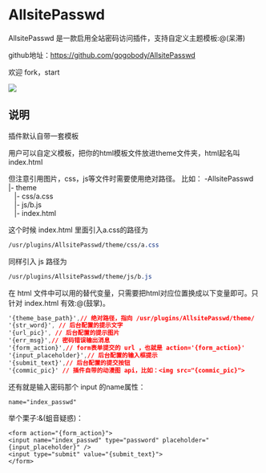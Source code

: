 # AllsitePasswd
AllsitePasswd 是一款启用全站密码访问插件，支持自定义主题模板:@(呆滞)

github地址：https://github.com/gogobody/AllsitePasswd

欢迎 fork，start

![](https://cdn.jsdelivr.net/gh/gogobody/blog-img/blogimg/20210311203610.png)

## 说明
插件默认自带一套模板

用户可以自定义模板，把你的html模板文件放进theme文件夹，html起名叫index.html

但注意引用图片，css，js等文件时需要使用绝对路径。
比如：
-AllsitePasswd  
|- theme  
&nbsp;&nbsp;   |- css/a.css  
&nbsp;&nbsp;   |- js/b.js  
&nbsp;&nbsp;  |- index.html

这个时候 index.html 里面引入a.css的路径为
```css
/usr/plugins/AllsitePasswd/theme/css/a.css
```
同样引入 js 路径为
```css
/usr/plugins/AllsitePasswd/theme/js/b.js
```

在 html 文件中可以用的替代变量，只需要把html对应位置换成以下变量即可。只针对 index.html 有效:@(鼓掌)。

```css
'{theme_base_path}',// 绝对路径，指向 /usr/plugins/AllsitePasswd/theme/
'{str_word}', // 后台配置的提示文字
'{url_pic}', // 后台配置的提示图片
'{err_msg}',// 密码错误输出消息
'{form_action}',// form表单提交的 url ，也就是 action='{form_action}'
'{input_placeholder}',// 后台配置的输入框提示
'{submit_text}',// 后台配置的提交按钮
'{commic_pic}' // 插件自带的动漫图 api，比如：<img src="{commic_pic}">
```
还有就是输入密码那个 input 的name属性：
```css
name="index_passwd"
```

举个栗子:&(蛆音疑惑)：
```
<form action="{form_action}">
<input name="index_passwd" type="password" placeholder="{input_placeholder}" />
<input type="submit" value="{submit_text}">
</form>

```